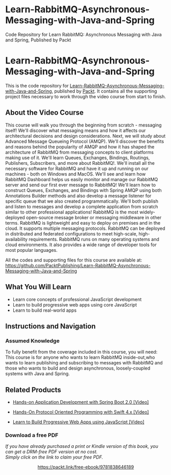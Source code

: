 # Learn-RabbitMQ-Asynchronous-Messaging-with-Java-and-Spring
Code Repository for Learn RabbitMQ: Asynchronous Messaging with Java and Spring, Published by Packt
# Learn-RabbitMQ-Asynchronous-Messaging-with-Java-and-Spring
This is the code repository for [Learn-RabbitMQ-Asynchronous-Messaging-with-Java-and-Spring](https://www.packtpub.com/application-development/learn-build-progressive-web-apps-using-javascript-video?utm_source=github&utm_medium=repository&utm_campaign=9781838642211), published by [Packt](https://www.packtpub.com/?utm_source=github). It contains all the supporting project files necessary to work through the video course from start to finish.
## About the Video Course
This course will walk you through the beginning from scratch - messaging itself! We'll discover what messaging means and how it affects our architectural decisions and design considerations. Next, we will study about Advanced Message Queueing Protocol (AMQP). We'll discover the benefits and reasons behind the popularity of AMQP and how it has shaped the architecture of RabbitMQ from messaging concepts to client platforms making use of it. 
We'll learn Queues, Exchanges, Bindings, Routings, Publishers, Subscribers, and more about RabbitMQ!. We'll install all the necessary software for RabbitMQ and have it up and running on our machines - both on Windows and MacOS. We'll see and learn how RabbitMQ Dashboard helps us easily monitor and manage our RabbitMQ server and send our first ever message to RabbitMQ! 
We'll learn how to construct Queues, Exchanges, and Bindings with Spring AMQP using both Annotations Builder methods and also develop a message listener for specific queue that we also created programmatically. We'll both publish and listen to messages and develop a complete application from scratch similar to other professional applications! 
RabbitMQ is the most widely-deployed open-source message broker or messaging middleware in other terms. RabbitMQ is lightweight and easy to deploy on premises and in the cloud. It supports multiple messaging protocols. RabbitMQ can be deployed in distributed and federated configurations to meet high-scale, high-availability requirements. RabbitMQ runs on many operating systems and cloud environments. It also provides a wide range of developer tools for most popular languages.

All the codes and supporting files for this course are available at: https://github.com/PacktPublishing/Learn-RabbitMQ-Asynchronous-Messaging-with-Java-and-Spring

<H2>What You Will Learn</H2>
<DIV class=book-info-will-learn-text>
<UL>
<LI>Learn core concepts of professional JavaScript development 
<LI>Learn to build progressive web apps using core JavaScript 
<LI>Learn to build real-world apps </LI></UL></DIV>

## Instructions and Navigation
### Assumed Knowledge
To fully benefit from the coverage included in this course, you will need:<br/>
This course is for anyone who wants to learn RabbitMQ inside-out,who wants to learn publishing and subscribing to messages with RabbitMQ and those who wants to build and design asynchronous, loosely-coupled systems with Java and Spring.

   

## Related Products
* [Hands-on Application Development with Spring Boot 2.0 [Video]](https://www.packtpub.com/application-development/learn-build-progressive-web-apps-using-javascript-video?utm_source=github&utm_medium=repository&utm_campaign=9781838642211)

* [Hands-On Protocol Oriented Programming with Swift 4.x [Video]](https://www.packtpub.com/application-development/learn-build-progressive-web-apps-using-javascript-video?utm_source=github&utm_medium=repository&utm_campaign=9781838642211)

* [Learn to Build Progressive Web Apps using JavaScript [Video]](https://www.packtpub.com/application-development/learn-build-progressive-web-apps-using-javascript-video?utm_source=github&utm_medium=repository&utm_campaign=9781838642211)

### Download a free PDF

 <i>If you have already purchased a print or Kindle version of this book, you can get a DRM-free PDF version at no cost.<br>Simply click on the link to claim your free PDF.</i>
<p align="center"> <a href="https://packt.link/free-ebook/9781838646189">https://packt.link/free-ebook/9781838646189 </a> </p>